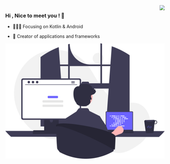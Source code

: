 <img align="right" src="https://github-readme-stats.vercel.app/api?username=imzhiwei&show_icons=true&hide_title=true&theme=buefy" />

### Hi , Nice to meet you !  👋

- :gift_heart::cn: Focusing on Kotlin & Android

- :hammer: Creator of applications and frameworks





![developer](./assets/developer_programing.svg)
